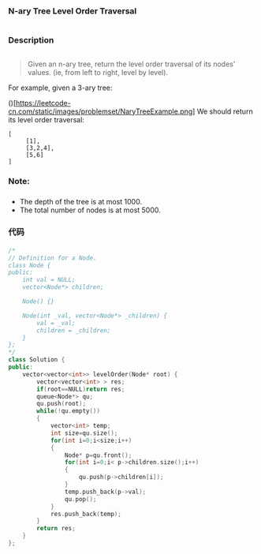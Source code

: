 ### N-ary Tree Level Order Traversal<h1>
### Description <h2>
>  Given an n-ary tree, return the level order traversal of its nodes' values. (ie, from left to right, level by level).

For example, given a 3-ary tree:

()[https://leetcode-cn.com/static/images/problemset/NaryTreeExample.png]
We should return its level order traversal:
```
[
     [1],
     [3,2,4],
     [5,6]
]
```
### Note: <h3>

   - The depth of the tree is at most 1000.
   - The total number of nodes is at most 5000.
### 代码 <h4>
```C++
/*
// Definition for a Node.
class Node {
public:
    int val = NULL;
    vector<Node*> children;

    Node() {}

    Node(int _val, vector<Node*> _children) {
        val = _val;
        children = _children;
    }
};
*/
class Solution {
public:
    vector<vector<int>> levelOrder(Node* root) {
        vector<vector<int> > res;
        if(root==NULL)return res;
        queue<Node*> qu;
        qu.push(root);
        while(!qu.empty())
        {
            vector<int> temp;
            int size=qu.size();
            for(int i=0;i<size;i++)
            {
                Node* p=qu.front();
                for(int i=0;i< p->children.size();i++)
                {
                    qu.push(p->children[i]);
                }
                temp.push_back(p->val);
                qu.pop();                
            }
            res.push_back(temp);
        }
        return res;
    }
};
```
